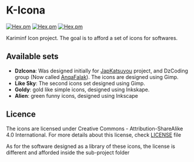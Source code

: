 # K-Icona

[![Hex.pm](https://img.shields.io/badge/Project-K--Icona-blue.svg?style=plastic)](https://github.com/kariminf/AllSummarizer)
[![Hex.pm](https://img.shields.io/badge/License-CC--BY--SA_4.0-blue.svg?style=plastic)](https://github.com/kariminf/K-Icona/blob/master/LICENSE)
[![Hex.pm](https://img.shields.io/badge/Version-1.0.0-blue.svg?style=plastic)](https://github.com/kariminf/K-Icona/releases)

Kariminf Icon project. The goal is to afford a set of icons for softwares.
## Available sets

* **DzIcona**: Was designed initially for [JapKatsuyou](https://github.com/AnqaFalak/JapKatsuyou) project, and DzCoding group (Now called [AnqaFalak](https://github.com/AnqaFalak)). The icons are designed using Gimp.
* **Like Sky**: The second icons set designed using Gimp.
* **Goldy**: gold like simple icons, designed using Inkskape.
* **Alien**: green funny icons, designed using Inkscape

## Licence
The icons are licensed under
Creative Commons - Attribution-ShareAlike 4.0 International.
For more details about this license, check [LICENSE](./LICENSE) file

As for the software designed as a library of these icons, the license is different
and afforded inside the sub-project folder
